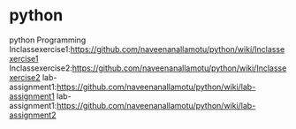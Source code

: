 # python
python Programming
Inclassexercise1:https://github.com/naveenanallamotu/python/wiki/Inclassexercise1
Inclassexercise2:https://github.com/naveenanallamotu/python/wiki/Inclassexercise2
lab-assignment1:https://github.com/naveenanallamotu/python/wiki/lab-assignment1
lab-assignment1:https://github.com/naveenanallamotu/python/wiki/lab-assignment2
